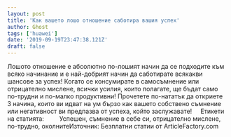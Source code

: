 ```yaml
---
layout: post
title: 'Как вашето лошо отношение саботира вашия успех'
author: Ghost
tags: ['huawei']
date: '2019-09-19T23:47:38.121Z'
draft: false
---
```


Лошото отношение е абсолютно по-лошият начин да се подходите към всяко начинание и е най-добрият начин да саботирате всякакви шансове за успех! Когато се консумирате в самосъмнение или отрицателно мислене, всички усилия, които полагате, ще бъдат само по-трудни и по-малко продуктивни! Прочетете по-нататък да откриете 3 начина, които ви идват на ум бързо как вашето собствено съмнение или негативност ви предпазва от успеха, който заслужавате!     Етикети на статията:         Успешен, съмнение в себе си, отрицателно мислене, по-трудно, околнитеИзточник: Безплатни статии от ArticleFactory.com
